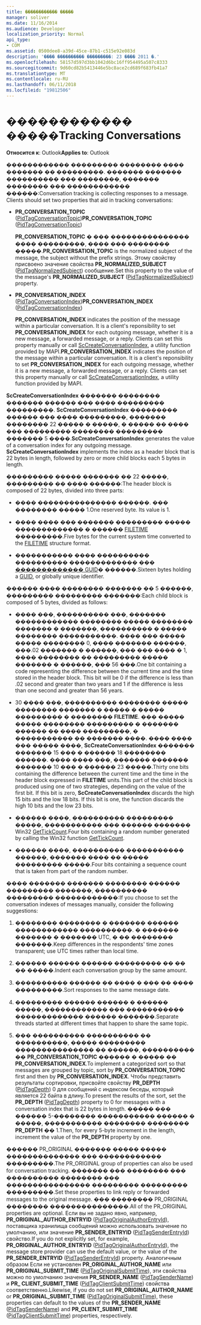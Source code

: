 ```yaml
---
title: ������������ �����
manager: soliver
ms.date: 11/16/2014
ms.audience: Developer
localization_priority: Normal
api_type:
- COM
ms.assetid: 0500dee8-a39d-45ce-87b1-c515e92e083d
description: '���� ���������� ���������: 23 ���� 2011 �.'
ms.openlocfilehash: 58157d597d3bb1042d6bc16ff954495a507c8333
ms.sourcegitcommit: 9d60cd82b5413446e5bc8ace2cd689f683fb41a7
ms.translationtype: MT
ms.contentlocale: ru-RU
ms.lasthandoff: 06/11/2018
ms.locfileid: "19812506"
---
```

# <a name="tracking-conversations"></a><span data-ttu-id="d5b2d-103">������������ �����</span><span class="sxs-lookup"><span data-stu-id="d5b2d-103">Tracking Conversations</span></span>

  
  
<span data-ttu-id="d5b2d-104">**Относится к**: Outlook</span><span class="sxs-lookup"><span data-stu-id="d5b2d-104">**Applies to**: Outlook</span></span> 
  
<span data-ttu-id="d5b2d-p101">������������ ��������� �������� ���� ������� �� ���������. ������� ������� ���������� ��� ��������, ������� �������� ��� ������������ ������:</span><span class="sxs-lookup"><span data-stu-id="d5b2d-p101">Conversation tracking is collecting responses to a message. Clients should set two properties that aid in tracking conversations:</span></span>
  
- <span data-ttu-id="d5b2d-107">**PR_CONVERSATION_TOPIC** ([PidTagConversationTopic](pidtagconversationtopic-canonical-property.md))</span><span class="sxs-lookup"><span data-stu-id="d5b2d-107">**PR_CONVERSATION_TOPIC** ([PidTagConversationTopic](pidtagconversationtopic-canonical-property.md))</span></span>
    
    <span data-ttu-id="d5b2d-108">**PR_CONVERSATION_TOPIC** � ��� ��������������� ���� ���������, ���� ��� �������� �����.</span><span class="sxs-lookup"><span data-stu-id="d5b2d-108">**PR_CONVERSATION_TOPIC** is the normalized subject of the message, the subject without the prefix strings.</span></span> <span data-ttu-id="d5b2d-109">Этому свойству присвоено значение свойства **PR_NORMALIZED_SUBJECT** ([PidTagNormalizedSubject](pidtagnormalizedsubject-canonical-property.md)) сообщение.</span><span class="sxs-lookup"><span data-stu-id="d5b2d-109">Set this property to the value of the message's **PR_NORMALIZED_SUBJECT** ([PidTagNormalizedSubject](pidtagnormalizedsubject-canonical-property.md)) property.</span></span> 
    
- <span data-ttu-id="d5b2d-110">**PR_CONVERSATION_INDEX** ([PidTagConversationIndex](pidtagconversationindex-canonical-property.md))</span><span class="sxs-lookup"><span data-stu-id="d5b2d-110">**PR_CONVERSATION_INDEX** ([PidTagConversationIndex](pidtagconversationindex-canonical-property.md))</span></span>
    
    <span data-ttu-id="d5b2d-p103">**PR_CONVERSATION_INDEX** indicates the position of the message within a particular conversation. It is a client's reponsibility to set **PR_CONVERSATION_INDEX** for each outgoing message, whether it is a new message, a forwarded message, or a reply. Clients can set this property manually or call [ScCreateConversationIndex](sccreateconversationindex.md), a utility function provided by MAPI.</span><span class="sxs-lookup"><span data-stu-id="d5b2d-p103">**PR_CONVERSATION_INDEX** indicates the position of the message within a particular conversation. It is a client's reponsibility to set **PR_CONVERSATION_INDEX** for each outgoing message, whether it is a new message, a forwarded message, or a reply. Clients can set this property manually or call [ScCreateConversationIndex](sccreateconversationindex.md), a utility function provided by MAPI.</span></span> 
    
 <span data-ttu-id="d5b2d-p104">**ScCreateConversationIndex** ������� �������� ������� ������ ��� ���� ��������� ���������. **ScCreateConversationIndex** ��������� ������ ��� ���� ���������, ������� �������� 22 ����� � �����, � ����� �� ���� ��� ��������� �������� ��������� ������� 5 ����.</span><span class="sxs-lookup"><span data-stu-id="d5b2d-p104">**ScCreateConversationIndex** generates the value of a conversation index for any outgoing message. **ScCreateConversationIndex** implements the index as a header block that is 22 bytes in length, followed by zero or more child blocks each 5 bytes in length.</span></span> 
  
<span data-ttu-id="d5b2d-116">��������� ����� ������� �� 22 �����, ��������� �� ���� ������:</span><span class="sxs-lookup"><span data-stu-id="d5b2d-116">The header block is composed of 22 bytes, divided into three parts:</span></span>
  
- <span data-ttu-id="d5b2d-p105">���� ��������������� ������. ��� �������� ����� 1.</span><span class="sxs-lookup"><span data-stu-id="d5b2d-p105">One reserved byte. Its value is 1.</span></span>
    
- <span data-ttu-id="d5b2d-119">���� ���� ��� ������� ��������� ����� ������������� � ������ [FILETIME](filetime.md) ���������.</span><span class="sxs-lookup"><span data-stu-id="d5b2d-119">Five bytes for the current system time converted to the [FILETIME](filetime.md) structure format.</span></span> 
    
- <span data-ttu-id="d5b2d-120">����������� ���� ���������� ���������� ������������� ��� [������������� GUID](guid.md)� ������.</span><span class="sxs-lookup"><span data-stu-id="d5b2d-120">Sixteen bytes holding a [GUID](guid.md), or globally unique identifier.</span></span>
    
<span data-ttu-id="d5b2d-121">������ ���� �������� ������� �� 5 ������, ��������� ��������� �������:</span><span class="sxs-lookup"><span data-stu-id="d5b2d-121">Each child block is composed of 5 bytes, divided as follows:</span></span>
  
- <span data-ttu-id="d5b2d-p106">���� ���, ���������� ���, ������� ������������ �������� ����� �������� ������� � �������, ���������� � ����� �������� �����������. ���� ��� ����� ����� �������� 0, ���� ������� ������, ���.02 ������� � ������, ��� ��� ���� � 1, ���� �������� �� ��������� ����� ������� � ������, ��� 56 ���.</span><span class="sxs-lookup"><span data-stu-id="d5b2d-p106">One bit containing a code representing the difference between the current time and the time stored in the header block. This bit will be 0 if the difference is less than .02 second and greater than two years and 1 if the difference is less than one second and greater than 56 years.</span></span>
    
- <span data-ttu-id="d5b2d-p107">30 ���� ���, ���������� �������� ����� �������� ������� � ����� � ����� ��������� � �������� **FILETIME**. ��� ����� ����� �������� ��������� � ������� ������ �� ���� ���������, � ����������� �� ������� ����. ���� ���� ��� ����� ����, **ScCreateConversationIndex** ������� ������� 15 ��� � ������ 18 �������� ������. ���� ���� ���, ������� ������� ������� 10 ��� � ������ 23 �����.</span><span class="sxs-lookup"><span data-stu-id="d5b2d-p107">Thirty one bits containing the difference between the current time and the time in the header block expressed in **FILETIME** units.This part of the child block is produced using one of two strategies, depending on the value of the first bit. If this bit is zero, **ScCreateConversationIndex** discards the high 15 bits and the low 18 bits. If this bit is one, the function discards the high 10 bits and the low 23 bits.</span></span> 
    
- <span data-ttu-id="d5b2d-127">������ ����, ���������� ��������� �����, ����������� ��� ������ ������� Win32 [GetTickCount](http://msdn.microsoft.com/en-us/library/ms724408%28VS.85%29.aspx).</span><span class="sxs-lookup"><span data-stu-id="d5b2d-127">Four bits containing a random number generated by calling the Win32 function [GetTickCount](http://msdn.microsoft.com/en-us/library/ms724408%28VS.85%29.aspx).</span></span>
    
- <span data-ttu-id="d5b2d-128">������ ����, ���������� ����������� ������, ������� ���� �� ����� ��������� �����.</span><span class="sxs-lookup"><span data-stu-id="d5b2d-128">Four bits containing a sequence count that is taken from part of the random number.</span></span>
    
<span data-ttu-id="d5b2d-129">���� ������� ������� �������� ������ ��������� �������, ���������� ��������� ������������:</span><span class="sxs-lookup"><span data-stu-id="d5b2d-129">If you choose to set the conversation indexes of messages manually, consider the following suggestions:</span></span>
  
1. <span data-ttu-id="d5b2d-130">�������� �������� � ������� ������ ������������ ����������. � ������� ������� � ������� UTC, � �� �������� �������.</span><span class="sxs-lookup"><span data-stu-id="d5b2d-130">Keep differences in the respondents' time zones transparent; use UTC times rather than local time.</span></span>
    
2. <span data-ttu-id="d5b2d-131">������ ������ ������ ��������� �� �� �� �����.</span><span class="sxs-lookup"><span data-stu-id="d5b2d-131">Indent each conversation group by the same amount.</span></span>
    
3. <span data-ttu-id="d5b2d-132">���������� ������ �� ���� � ��� �� ���� ���������.</span><span class="sxs-lookup"><span data-stu-id="d5b2d-132">Sort responses to the same message date.</span></span>
    
4. <span data-ttu-id="d5b2d-133">��������� ������ ������ � ������ �����, ������������ ��� ����������� ������������� ������ �������.</span><span class="sxs-lookup"><span data-stu-id="d5b2d-133">Separate threads started at different times that happen to share the same topic.</span></span> 
    
5. <span data-ttu-id="d5b2d-134">��� ���������� ���������� �� ����������, ����� ��������� ��������������� �� ������, ���������� �� **PR_CONVERSATION_TOPIC** ������ � ����� �� **PR_CONVERSATION_INDEX**.</span><span class="sxs-lookup"><span data-stu-id="d5b2d-134">To implement a categorized sort so that messages are grouped by topic, sort by **PR_CONVERSATION_TOPIC** first and then by **PR_CONVERSATION_INDEX**.</span></span> <span data-ttu-id="d5b2d-135">Чтобы представить результаты сортировки, присвойте свойству **PR_DEPTH** ([PidTagDepth](pidtagdepth-canonical-property.md)) 0 для сообщений с индексом беседы, который является 22 байта в длину.</span><span class="sxs-lookup"><span data-stu-id="d5b2d-135">To present the results of the sort, set the **PR_DEPTH** ([PidTagDepth](pidtagdepth-canonical-property.md)) property to 0 for messages with a conversation index that is 22 bytes in length.</span></span> <span data-ttu-id="d5b2d-136">����� ��� ������ 5-�������� ����������� ������ � �����, ����������� �������� �������� **PR_DEPTH** �� 1.</span><span class="sxs-lookup"><span data-stu-id="d5b2d-136">Then, for every 5-byte increment in the length, increment the value of the **PR_DEPTH** property by one.</span></span> 
    
<span data-ttu-id="d5b2d-137">������ PR_ORIGINAL ������� ����� ����� �������������� ��� ������������ ���������.</span><span class="sxs-lookup"><span data-stu-id="d5b2d-137">The PR_ORIGINAL group of properties can also be used for conversation tracking.</span></span> <span data-ttu-id="d5b2d-138">������� ��� �������� ��� ���������� �������� ��� ���������������� ��������� ��������� ���������.</span><span class="sxs-lookup"><span data-stu-id="d5b2d-138">Set these properties to link reply or forwarded messages to the original message.</span></span> <span data-ttu-id="d5b2d-139">��� �������� PR_ORIGINAL �������� ���������������.</span><span class="sxs-lookup"><span data-stu-id="d5b2d-139">All of the PR_ORIGINAL properties are optional.</span></span> <span data-ttu-id="d5b2d-140">Если вы не задано явно, например, **PR_ORIGINAL_AUTHOR_ENTRYID** ([PidTagOriginalAuthorEntryId](pidtagoriginalauthorentryid-canonical-property.md)), поставщика хранилища сообщений можно использовать значение по умолчанию, или значение **PR_SENDER_ENTRYID** ([PidTagSenderEntryId](pidtagsenderentryid-canonical-property.md)) свойство.</span><span class="sxs-lookup"><span data-stu-id="d5b2d-140">If you do not explicitly set, for example, **PR_ORIGINAL_AUTHOR_ENTRYID** ([PidTagOriginalAuthorEntryId](pidtagoriginalauthorentryid-canonical-property.md)), the message store provider can use the default value, or the value of the **PR_SENDER_ENTRYID** ([PidTagSenderEntryId](pidtagsenderentryid-canonical-property.md)) property.</span></span> <span data-ttu-id="d5b2d-141">Аналогичным образом Если не установлен **PR_ORIGINAL_AUTHOR_NAME** или **PR_ORIGINAL_SUBMIT_TIME** ([PidTagOriginalSubmitTime](pidtagoriginalsubmittime-canonical-property.md)), эти свойства можно по умолчанию значения **PR_SENDER_NAME** ([PidTagSenderName](pidtagsendername-canonical-property.md)) и **PR_ CLIENT_SUBMIT_TIME** ([PidTagClientSubmitTime](pidtagclientsubmittime-canonical-property.md)) свойства соответственно.</span><span class="sxs-lookup"><span data-stu-id="d5b2d-141">Likewise, if you do not set **PR_ORIGINAL_AUTHOR_NAME** or **PR_ORIGINAL_SUBMIT_TIME** ([PidTagOriginalSubmitTime](pidtagoriginalsubmittime-canonical-property.md)), these properties can default to the values of the **PR_SENDER_NAME** ([PidTagSenderName](pidtagsendername-canonical-property.md)) and **PR_CLIENT_SUBMIT_TIME** ([PidTagClientSubmitTime](pidtagclientsubmittime-canonical-property.md)) properties, respectively.</span></span> 
  

